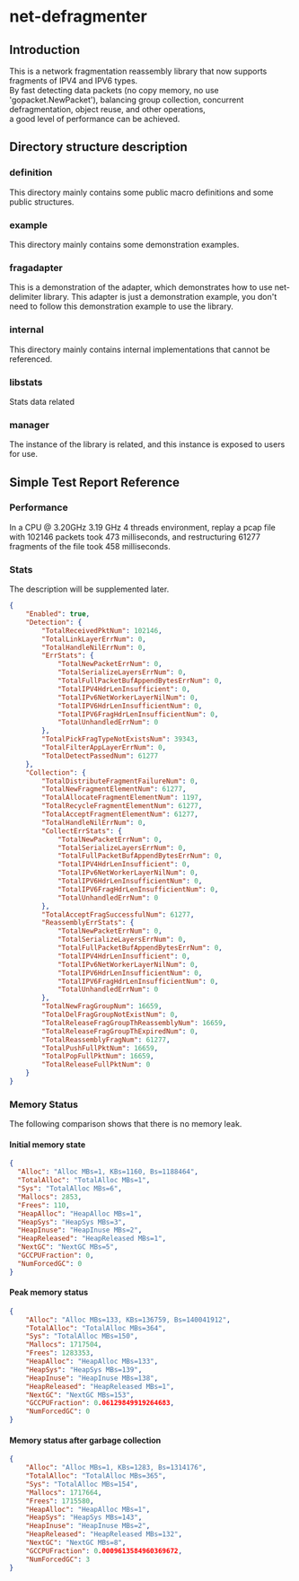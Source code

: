 # net-defragmenter
## Introduction
This is a network fragmentation reassembly library that now supports fragments of IPV4 and IPV6 types.  
By fast detecting data packets (no copy memory, no use 'gopacket.NewPacket'), balancing group collection, 
concurrent defragmentation, object reuse, and other operations,  
a good level of performance can be achieved.
## Directory structure description
### definition
This directory mainly contains some public macro definitions and some public structures.
### example
This directory mainly contains some demonstration examples.
### fragadapter
This is a demonstration of the adapter, which demonstrates how to use net-delimiter library. This adapter is just a demonstration example, you don't need to follow this demonstration example to use the library.
### internal
This directory mainly contains internal implementations that cannot be referenced.
### libstats
Stats data related
### manager
The instance of the library is related, and this instance is exposed to users for use.

## Simple Test Report Reference
### Performance
In a CPU @ 3.20GHz 3.19 GHz 4 threads environment, replay a pcap file with 102146 packets took 473 milliseconds, and restructuring 61277 fragments of the file took 458 milliseconds.

### Stats
The description will be supplemented later.
```json
{
	"Enabled": true,
	"Detection": {
		"TotalReceivedPktNum": 102146,
		"TotalLinkLayerErrNum": 0,
		"TotalHandleNilErrNum": 0,
		"ErrStats": {
			"TotalNewPacketErrNum": 0,
			"TotalSerializeLayersErrNum": 0,
			"TotalFullPacketBufAppendBytesErrNum": 0,
			"TotalIPV4HdrLenInsufficient": 0,
			"TotalIPv6NetWorkerLayerNilNum": 0,
			"TotalIPV6HdrLenInsufficientNum": 0,
			"TotalIPV6FragHdrLenInsufficientNum": 0,
			"TotalUnhandledErrNum": 0
		},
		"TotalPickFragTypeNotExistsNum": 39343,
		"TotalFilterAppLayerErrNum": 0,
		"TotalDetectPassedNum": 61277
	},
	"Collection": {
		"TotalDistributeFragmentFailureNum": 0,
		"TotalNewFragmentElementNum": 61277,
		"TotalAllocateFragmentElementNum": 1197,
		"TotalRecycleFragmentElementNum": 61277,
		"TotalAcceptFragmentElementNum": 61277,
		"TotalHandleNilErrNum": 0,
		"CollectErrStats": {
			"TotalNewPacketErrNum": 0,
			"TotalSerializeLayersErrNum": 0,
			"TotalFullPacketBufAppendBytesErrNum": 0,
			"TotalIPV4HdrLenInsufficient": 0,
			"TotalIPv6NetWorkerLayerNilNum": 0,
			"TotalIPV6HdrLenInsufficientNum": 0,
			"TotalIPV6FragHdrLenInsufficientNum": 0,
			"TotalUnhandledErrNum": 0
		},
		"TotalAcceptFragSuccessfulNum": 61277,
		"ReassemblyErrStats": {
			"TotalNewPacketErrNum": 0,
			"TotalSerializeLayersErrNum": 0,
			"TotalFullPacketBufAppendBytesErrNum": 0,
			"TotalIPV4HdrLenInsufficient": 0,
			"TotalIPv6NetWorkerLayerNilNum": 0,
			"TotalIPV6HdrLenInsufficientNum": 0,
			"TotalIPV6FragHdrLenInsufficientNum": 0,
			"TotalUnhandledErrNum": 0
		},
		"TotalNewFragGroupNum": 16659,
		"TotalDelFragGroupNotExistNum": 0,
		"TotalReleaseFragGroupThReassemblyNum": 16659,
		"TotalReleaseFragGroupThExpiredNum": 0,
		"TotalReassemblyFragNum": 61277,
		"TotalPushFullPktNum": 16659,
		"TotalPopFullPktNum": 16659,
		"TotalReleaseFullPktNum": 0
	}
}
```

### Memory Status
The following comparison shows that there is no memory leak.
#### Initial memory state
```json
{
  "Alloc": "Alloc MBs=1, KBs=1160, Bs=1188464",
  "TotalAlloc": "TotalAlloc MBs=1",
  "Sys": "TotalAlloc MBs=6",
  "Mallocs": 2853,
  "Frees": 110,
  "HeapAlloc": "HeapAlloc MBs=1",
  "HeapSys": "HeapSys MBs=3",
  "HeapInuse": "HeapInuse MBs=2",
  "HeapReleased": "HeapReleased MBs=1",
  "NextGC": "NextGC MBs=5",
  "GCCPUFraction": 0,
  "NumForcedGC": 0
}
```
#### Peak memory status
```json
{
	"Alloc": "Alloc MBs=133, KBs=136759, Bs=140041912",
	"TotalAlloc": "TotalAlloc MBs=364",
	"Sys": "TotalAlloc MBs=150",
	"Mallocs": 1717504,
	"Frees": 1283353,
	"HeapAlloc": "HeapAlloc MBs=133",
	"HeapSys": "HeapSys MBs=139",
	"HeapInuse": "HeapInuse MBs=138",
	"HeapReleased": "HeapReleased MBs=1",
	"NextGC": "NextGC MBs=153",
	"GCCPUFraction": 0.06129849919264683,
	"NumForcedGC": 0
}
```
#### Memory status after garbage collection
```json
{
	"Alloc": "Alloc MBs=1, KBs=1283, Bs=1314176",
	"TotalAlloc": "TotalAlloc MBs=365",
	"Sys": "TotalAlloc MBs=154",
	"Mallocs": 1717664,
	"Frees": 1715580,
	"HeapAlloc": "HeapAlloc MBs=1",
	"HeapSys": "HeapSys MBs=143",
	"HeapInuse": "HeapInuse MBs=2",
	"HeapReleased": "HeapReleased MBs=132",
	"NextGC": "NextGC MBs=8",
	"GCCPUFraction": 0.0009613584960369672,
	"NumForcedGC": 3
}
```



